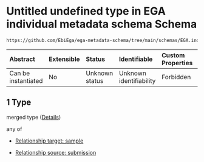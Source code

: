 # Untitled undefined type in EGA individual metadata schema Schema

```txt
https://github.com/EbiEga/ega-metadata-schema/tree/main/schemas/EGA.individual.json#/properties/individual_relationships/items/allOf/1/anyOf/0/allOf/1
```



| Abstract            | Extensible | Status         | Identifiable            | Custom Properties | Additional Properties | Access Restrictions | Defined In                                                                           |
| :------------------ | :--------- | :------------- | :---------------------- | :---------------- | :-------------------- | :------------------ | :----------------------------------------------------------------------------------- |
| Can be instantiated | No         | Unknown status | Unknown identifiability | Forbidden         | Allowed               | none                | [EGA.individual.json\*](../../../schemas/EGA.individual.json "open original schema") |

## 1 Type

merged type ([Details](ega-14-properties-individual-relationships-items-allof-relationship-constraints-for-an-individual-anyof-allowed-relationships-of-type-referenced_by-main-ones-allof-1.md))

any of

*   [Relationship target: sample](ega-12-definitions-relationship-target-sample.md "check type definition")

*   [Relationship source: submission](ega-12-definitions-relationship-source-submission.md "check type definition")
